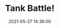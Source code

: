 ---
title: Tank Battle!
templates: [github-fetch.md]
github-url: https://github.com/ChromeUniverse/Tank-Battle/ 
date: 2021-05-27 14:36:00
--- 